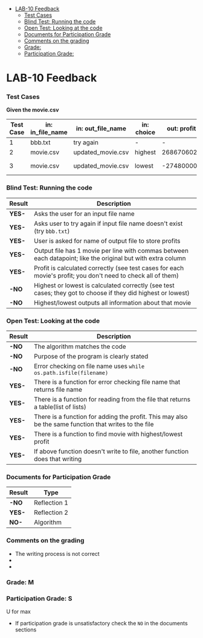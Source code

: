 

- [LAB-10 Feedback](#lab-10-feedback)
    - [Test Cases](#test-cases)
    - [Blind Test: Running the code](#blind-test-running-the-code)
    - [Open Test: Looking at the code](#open-test-looking-at-the-code)
    - [Documents for Participation Grade](#documents-for-participation-grade)
    - [Comments on the grading](#comments-on-the-grading)
    - [Grade:](#grade)
    - [Participation Grade:](#participation-grade)

# LAB-10 Feedback

### Test Cases

**Given the movie.csv**

| Test Case | in: in_file_name | in: out_file_name | in: choice   | out: profit | out: title     |
|-----------|------------------|-------------------|--------------|-------------|----------------|
| 1         | bbb.txt          | try again         |  -           |       -     | -              |
| 2         | movie.csv        | updated_movie.csv | highest      | 2686706026  | Avatar         |
| 3         | movie.csv        | updated_movie.csv | lowest       | -274800000  | The Marvels    |

### Blind Test: Running the code
| Result       | Description                                                                                     |
|--------------|-------------------------------------------------------------------------------------------------|
| **YES-**   | Asks the user for an input file name                                                            |
| **YES-**   | Asks user to try again if input file name doesn't exist (try `bbb.txt`)                         |
| **YES-**   | User is asked for name of output file to store profits                                          |
| **YES-**   | Output file has 1 movie per line with commas between each datapoint; like the original  but with extra column |
| **YES-**   | Profit is calculated correctly (see test cases for each movie's profit; you don't need to check all of them) |
| **-NO**   | Highest or lowest is calculated correctly (see test cases; they got to choose if they did highest or lowest) |
| **-NO**   | Highest/lowest outputs all information about that movie                                         |

### Open Test: Looking at the code
| Result       | Description                                                                                     |
|--------------|-------------------------------------------------------------------------------------------------|
| **-NO**   | The algorithm matches the code                                           |
| **-NO**   | Purpose of the program is clearly stated |  
| **-NO**   | Error checking on file name uses `while os.path.isfile(filename)` |
| **YES-**   | There is a function for error checking file name that returns file name                         |
| **YES-**   | There is a function for reading from the file that returns a table(list of lists)                      |
| **YES-**   | There is a function for adding the profit. This may also be the same function that writes to the file |
| **YES-**   | There is a function to find movie with highest/lowest profit                                    |
| **YES-**   | If above function doesn't write to file, another function does that writing                     |



### Documents for Participation Grade

|Result         |Type            |
|---------------|----------------|
|**-NO** | Reflection 1   |
|**YES-** | Reflection 2   |
|**NO-** | Algorithm      |

### Comments on the grading
- The writing process is not correct
- 
- 

### Grade: M

### Participation Grade: S
U for max
 - If participation grade is unsatisfactory check the `NO` in the documents sections

